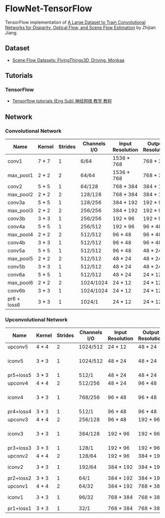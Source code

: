 # FlowNet-TensorFlow
TensorFlow implementation of [A Large Dataset to Train Convolutional Networks
for Disparity, Optical Flow, and Scene Flow Estimation](http://www.cv-foundation.org/openaccess/content_cvpr_2016/papers/Mayer_A_Large_Dataset_CVPR_2016_paper.pdf) by Zhijian Jiang.

## Dataset
* [Scene Flow Datasets: FlyingThings3D, Driving, Monkaa](https://lmb.informatik.uni-freiburg.de/resources/datasets/SceneFlowDatasets.en.html)

## Tutorials
### TensorFlow
* [Tensorflow tutorials (Eng Sub) 神经网络 教学 教程](https://www.youtube.com/watch?v=RSRkp8VAavQ&list=PLXO45tsB95cKI5AIlf5TxxFPzb-0zeVZ8)

## Network
### Convolutional Network
Name | Kernel | Strides | Channels I/O | Input Resolution | Output Resolution | Input |
--- | --- | --- | --- | --- | --- | ---
conv1 	  	| 7 * 7 | 1 | 6/64 		| 1536 * 768 	| 768 * 384 | Images
max_pool1 	| 2 * 2 | 2 | 64/64 	| 1536 * 768 	| 768 * 384 | conv1
conv2 	  	| 5 * 5 | 1 | 64/128 	| 768 * 384		| 384 * 192 | max_pool1
max_pool2 	| 2 * 2 | 2 | 128/128 	| 768 * 384		| 384 * 192 | conv2
conv3a 	  	| 5 * 5 | 1 | 128/256 	| 384 * 192		| 192 * 96 	| max_pool2
max_pool3 	| 2 * 2 | 2 | 256/256 	| 384 * 192		| 192 * 96 	| conv3a
conv3b 		| 3 * 3 | 1 | 256/256	| 192 * 96		| 192 * 96	| max_pool3
conv4a 	  	| 5 * 5 | 1 | 256/512 	| 192 * 96		| 96 * 48 	| conv3b
max_pool4 	| 2 * 2 | 2 | 512/512 	| 96 * 48		| 96 * 48 	| conv4a
conv4b 		| 3 * 3 | 1 | 512/512	| 96 * 48		| 96 * 48	| max_pool4
conv5a 	  	| 5 * 5 | 1 | 512/512 	| 96 * 48		| 48 * 24 	| conv4b
max_pool5 	| 2 * 2 | 2 | 512/512 	| 48 * 24		| 48 * 24 	| conv5a
conv5b 		| 3 * 3 | 1 | 512/512	| 48 * 24		| 48 * 24	| max_pool5
conv6a 	  	| 5 * 5 | 1 | 512/512 	| 48 * 24		| 24 * 12	| conv5b
max_pool6 	| 2 * 2 | 2 | 1024/1024 | 24 * 12		| 24 * 12 	| conv6a
conv6b 		| 3 * 3 | 1 | 1024/1024	| 24 * 12		| 24 * 12	| max_pool6
pr6 + loss6	| 3 * 3	| 1	| 1024/1	| 24 * 12		| 24 * 12	| conv6b

### Upconvolutional Network
Name | Kernel | Strides | Channels I/O | Input Resolution | Output Resolution | Input |
--- | --- | --- | --- | --- | --- | ---
upconv5		| 4 * 4	| 2 | 1024/512	| 24 * 12		| 48 * 24	| conv6b
iconv5		| 3 * 3	| 1	| 1024/512	| 48 * 24		| 48 * 24	| upconv5 + conv5b
pr5+loss5	| 3 * 3 | 1	| 512/1		| 48 * 24		| 48 * 24	| iconv5
upconv4		| 4 * 4	| 2 | 512/256	| 48 * 24		| 96 * 48	| iconv5
iconv4		| 3 * 3	| 1	| 768/256	| 96 * 48		| 96 * 48	| upconv4 + conv4b
pr4+loss4	| 3 * 3 | 1	| 512/1		| 96 * 48		| 96 * 48	| iconv4
upconv3		| 4 * 4	| 2 | 256/128	| 96 * 48		| 192 * 96	| iconv4
iconv3		| 3 * 3	| 1	| 384/128	| 192 * 96		| 192 * 96	| upconv3 + conv3b
pr3+loss3	| 3 * 3 | 1	| 128/1		| 192 * 96		| 192 * 96	| iconv3
upconv2		| 4 * 4	| 2 | 128/64	| 192 * 96		| 384 * 192	| iconv3
iconv2		| 3 * 3	| 1	| 192/64	| 384 * 192		| 384 * 192	| upconv2 + conv2
pr2+loss2	| 3 * 3 | 1	| 64/1		| 384 * 192		| 384 * 192	| iconv2
upconv1		| 4 * 4	| 2 | 64/32		| 384 * 192		| 768 * 384	| iconv2
iconv1		| 3 * 3	| 1	| 96/32		| 768 * 384		| 768 * 384	| upconv1 + conv1
pr1+loss1	| 3 * 3 | 1	| 32/1		| 768 * 384		| 768 * 384	| iconv1